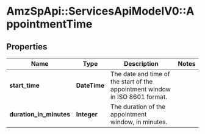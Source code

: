# AmzSpApi::ServicesApiModelV0::AppointmentTime

## Properties
Name | Type | Description | Notes
------------ | ------------- | ------------- | -------------
**start_time** | **DateTime** | The date and time of the start of the appointment window in ISO 8601 format. | 
**duration_in_minutes** | **Integer** | The duration of the appointment window, in minutes. | 

